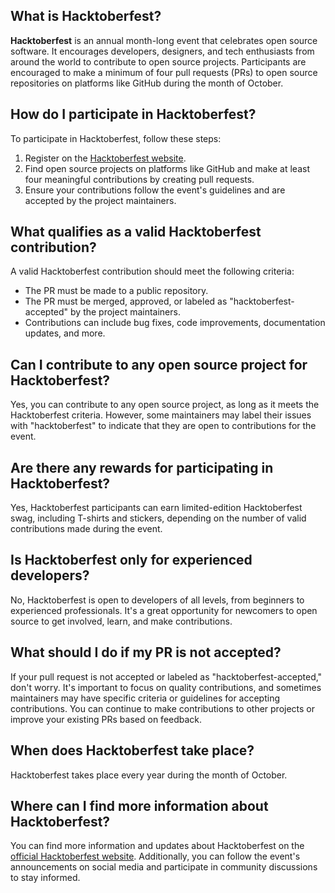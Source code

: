 
## What is Hacktoberfest?

**Hacktoberfest** is an annual month-long event that celebrates open source software. It encourages developers, designers, and tech enthusiasts from around the world to contribute to open source projects. Participants are encouraged to make a minimum of four pull requests (PRs) to open source repositories on platforms like GitHub during the month of October.

## How do I participate in Hacktoberfest?

To participate in Hacktoberfest, follow these steps:
1. Register on the [Hacktoberfest website](https://hacktoberfest.digitalocean.com/).
2. Find open source projects on platforms like GitHub and make at least four meaningful contributions by creating pull requests.
3. Ensure your contributions follow the event's guidelines and are accepted by the project maintainers.

## What qualifies as a valid Hacktoberfest contribution?

A valid Hacktoberfest contribution should meet the following criteria:
- The PR must be made to a public repository.
- The PR must be merged, approved, or labeled as "hacktoberfest-accepted" by the project maintainers.
- Contributions can include bug fixes, code improvements, documentation updates, and more.

## Can I contribute to any open source project for Hacktoberfest?

Yes, you can contribute to any open source project, as long as it meets the Hacktoberfest criteria. However, some maintainers may label their issues with "hacktoberfest" to indicate that they are open to contributions for the event.

## Are there any rewards for participating in Hacktoberfest?

Yes, Hacktoberfest participants can earn limited-edition Hacktoberfest swag, including T-shirts and stickers, depending on the number of valid contributions made during the event.

## Is Hacktoberfest only for experienced developers?

No, Hacktoberfest is open to developers of all levels, from beginners to experienced professionals. It's a great opportunity for newcomers to open source to get involved, learn, and make contributions.

## What should I do if my PR is not accepted?

If your pull request is not accepted or labeled as "hacktoberfest-accepted," don't worry. It's important to focus on quality contributions, and sometimes maintainers may have specific criteria or guidelines for accepting contributions. You can continue to make contributions to other projects or improve your existing PRs based on feedback.

## When does Hacktoberfest take place?

Hacktoberfest takes place every year during the month of October.

## Where can I find more information about Hacktoberfest?

You can find more information and updates about Hacktoberfest on the [official Hacktoberfest website](https://hacktoberfest.digitalocean.com/). Additionally, you can follow the event's announcements on social media and participate in community discussions to stay informed.

